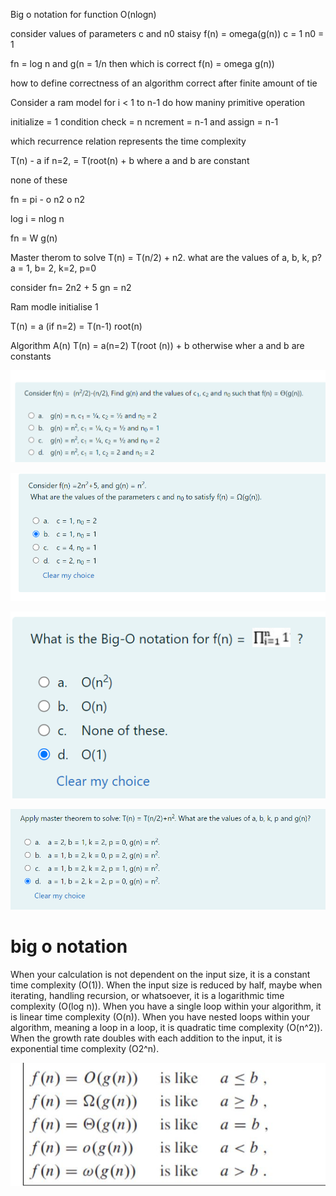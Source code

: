 Big o notation for function
O(nlogn)

consider  values of parameters c and n0 staisy f(n) = omega(g(n))
c = 1 n0 = 1


fn = log n and g(n = 1/n then which is correct
f(n) = omega g(n))

how to define correctness of an algorithm
correct after finite amount of tie

Consider a ram model for i < 1 to n-1 do how maniny primitive operation

initialize = 1 condition check = n ncrement = n-1 and assign = n-1

which recurrence relation represents the time complexity

T(n) - a if n=2, = T(root(n) + b where a and b are constant

none of these

fn = pi - o n2 o n2

log i = nlog n

fn = W g(n)

Master therom to solve T(n) = T(n/2) + n2. what are the values of a, b, k, p?
a = 1, b= 2, k=2, p=0

consider fn= 2n2 + 5 gn = n2

Ram modle initialise 1 

T(n) = a (if n=2) = T(n-1) root(n)

Algorithm A(n) T(n) = a(n=2) T(root (n)) + b otherwise wher a and b are constants

![](2024-09-04-15-57-14.png)

![](2024-09-04-16-01-15.png)

![](2024-09-04-16-10-41.png)

![](2024-09-04-16-13-27.png)



# big o  notation

When your calculation is not dependent on the input size, it is a constant time complexity (O(1)).
When the input size is reduced by half, maybe when iterating, handling recursion, or whatsoever, it is a logarithmic time complexity (O(log n)).
When you have a single loop within your algorithm, it is linear time complexity (O(n)).
When you have nested loops within your algorithm, meaning a loop in a loop, it is quadratic time complexity (O(n^2)).
When the growth rate doubles with each addition to the input, it is exponential time complexity (O2^n).

![](2024-09-04-15-21-35.png)